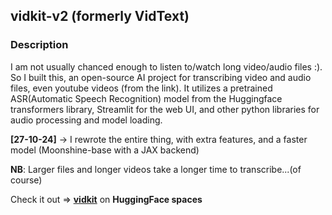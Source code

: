 ## vidkit-v2 (formerly VidText)

### Description
I am not usually chanced enough to listen to/watch long video/audio files :).
So I built this, an open-source AI project for transcribing video and audio files, even youtube videos (from the link). 
It utilizes a pretrained ASR(Automatic Speech Recognition) model from the Huggingface transformers library, Streamlit for the web UI, and other python libraries for audio processing and model loading.

**[27-10-24]** ->  I rewrote the entire thing, with extra features,
 and a faster model (Moonshine-base with a JAX backend)

**NB**: Larger files and longer videos take a longer time to transcribe...(of course)

Check it out => **[**vidkit**](https://huggingface.co/spaces/tensorkelechi/vidkitv2)** on **HuggingFace spaces**